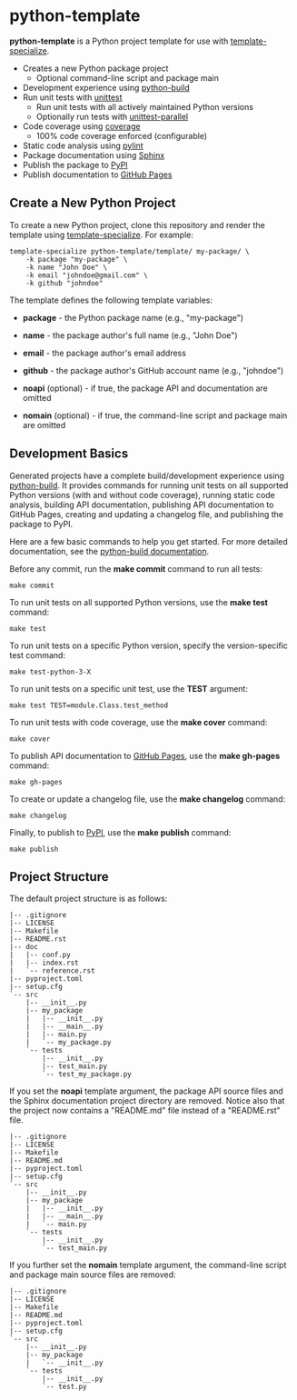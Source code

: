 # python-template

**python-template** is a Python project template for use with
[template-specialize](https://pypi.org/project/template-specialize/).

- Creates a new Python package project
  - Optional command-line script and package main
- Development experience using [python-build](https://github.com/craigahobbs/python-build#readme)
- Run unit tests with [unittest](https://docs.python.org/3/library/unittest.html)
  - Run unit tests with all actively maintained Python versions
  - Optionally run tests with [unittest-parallel](https://pypi.org/project/unittest-parallel/)
- Code coverage using [coverage](https://pypi.org/project/coverage/)
  - 100% code coverage enforced (configurable)
- Static code analysis using [pylint](https://pypi.org/project/pylint/)
- Package documentation using [Sphinx](https://pypi.org/project/Sphinx/)
- Publish the package to [PyPI](https://pypi.org/)
- Publish documentation to [GitHub Pages](https://pages.github.com/)


## Create a New Python Project

To create a new Python project, clone this repository and render the template using
[template-specialize](https://pypi.org/project/template-specialize/). For example:

~~~
template-specialize python-template/template/ my-package/ \
    -k package "my-package" \
    -k name "John Doe" \
    -k email "johndoe@gmail.com" \
    -k github "johndoe"
~~~

The template defines the following template variables:

- **package** - the Python package name (e.g., "my-package")

- **name** - the package author's full name (e.g., "John Doe")

- **email** - the package author's email address

- **github** - the package author's GitHub account name (e.g., "johndoe")

- **noapi** (optional) - if true, the package API and documentation are omitted

- **nomain** (optional) - if true, the command-line script and package main are omitted


## Development Basics

Generated projects have a complete build/development experience using
[python-build](https://github.com/craigahobbs/python-build#readme).
It provides commands for running unit tests on all supported Python versions (with and without code coverage),
running static code analysis, building API documentation, publishing API documentation to GitHub Pages,
creating and updating a changelog file, and publishing the package to PyPI.

Here are a few basic commands to help you get started. For more detailed documentation, see the
[python-build documentation](https://github.com/craigahobbs/python-build#contents).

Before any commit, run the **make commit** command to run all tests:

~~~
make commit
~~~

To run unit tests on all supported Python versions, use the **make test** command:

~~~
make test
~~~

To run unit tests on a specific Python version, specify the version-specific test command:

~~~
make test-python-3-X
~~~

To run unit tests on a specific unit test, use the **TEST** argument:

~~~
make test TEST=module.Class.test_method
~~~

To run unit tests with code coverage, use the **make cover** command:

~~~
make cover
~~~

To publish API documentation to [GitHub Pages](https://pages.github.com/), use the **make gh-pages** command:

~~~
make gh-pages
~~~

To create or update a changelog file, use the **make changelog** command:

~~~
make changelog
~~~

Finally, to publish to [PyPI](https://pypi.org/), use the **make publish** command:

~~~
make publish
~~~


## Project Structure

The default project structure is as follows:

~~~
|-- .gitignore
|-- LICENSE
|-- Makefile
|-- README.rst
|-- doc
|   |-- conf.py
|   |-- index.rst
|   `-- reference.rst
|-- pyproject.toml
|-- setup.cfg
`-- src
    |-- __init__.py
    |-- my_package
    |   |-- __init__.py
    |   |-- __main__.py
    |   |-- main.py
    |   `-- my_package.py
    `-- tests
        |-- __init__.py
        |-- test_main.py
        `-- test_my_package.py
~~~

If you set the **noapi** template argument, the package API source files and the Sphinx documentation project
directory are removed. Notice also that the project now contains a "README.md" file instead of a "README.rst" file.

~~~
|-- .gitignore
|-- LICENSE
|-- Makefile
|-- README.md
|-- pyproject.toml
|-- setup.cfg
`-- src
    |-- __init__.py
    |-- my_package
    |   |-- __init__.py
    |   |-- __main__.py
    |   `-- main.py
    `-- tests
        |-- __init__.py
        `-- test_main.py
~~~

If you further set the **nomain** template argument, the command-line script and package main source files are removed:

~~~
|-- .gitignore
|-- LICENSE
|-- Makefile
|-- README.md
|-- pyproject.toml
|-- setup.cfg
`-- src
    |-- __init__.py
    |-- my_package
    |   `-- __init__.py
    `-- tests
        |-- __init__.py
        `-- test.py
~~~
